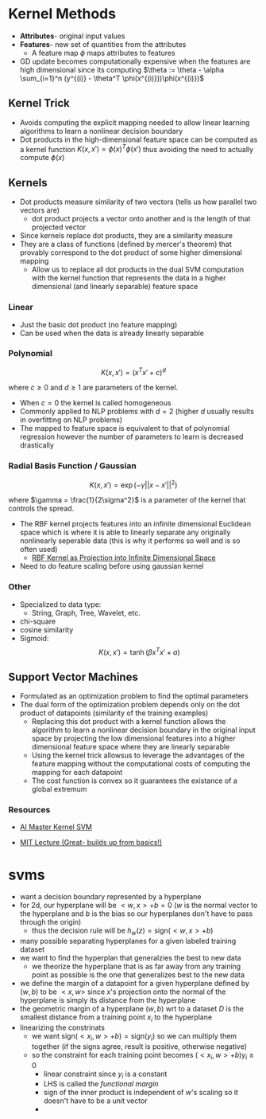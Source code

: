 # Kernel Methods

- **Attributes**- original input values
- **Features**- new set of quantities from the attributes
    - A feature map $\phi$ maps attributes to features
- GD update becomes computationally expensive when the features are high dimensional since its computing $\theta := \theta - \alpha \sum_{i=1}^n (y^{(i)} - \theta^T \phi(x^{(i)}))\phi(x^{(i)})$

## Kernel Trick

- Avoids computing the explicit mapping needed to allow linear learning algorithms to learn a nonlinear decision boundary 
- Dot products in the high-dimensional feature space can be computed as a kernel function $K(x, x') = \phi (x)^T \phi(x')$ thus avoiding the need to actually compute $\phi (x)$

## Kernels

- Dot products measure similarity of two vectors (tells us how parallel two vectors are)
    - dot product projects a vector onto another and is the length of that projected vector 
- Since kernels replace dot products, they are a similarity measure
- They are a class of functions (defined by mercer's theorem) that provably correspond to the dot product of some higher dimensional mapping 
    - Allow us to replace all dot products in the dual SVM computation with the kernel function that represents the data in a higher dimensional (and linearly separable) feature space

### Linear

- Just the basic dot product (no feature mapping)
- Can be used when the data is already linearly separable

### Polynomial

$$K(x, x') = (x^Tx' + c )^d$$

where $c \geq 0$ and $d \geq 1$ are parameters of the kernel. 

- When $c = 0$ the kernel is called homogeneous 
- Commonly applied to NLP problems with $d = 2$ (higher $d$ usually results in overfitting on NLP problems) 
- The mapped to feature space is equivalent to that of polynomial regression however the number of parameters to learn is decreased drastically

### Radial Basis Function / Gaussian

$$K(x, x') = \exp(-\gamma || x - x'||^2)$$

where $\gamma = \frac{1}{2\sigma^2}$ is a parameter of the kernel that controls the spread.

- The RBF kernel projects features into an infinite dimensional Euclidean space  which is where it is able to linearly separate any originally nonlinearly seperable data (this is why it performs so well and is so often used)
    - [RBF Kernel as Projection into Infinite Dimensional Space](https://pages.cs.wisc.edu/~matthewb/pages/notes/pdf/svms/RBFKernel.pdf) 
- Need to do feature scaling before using gaussian kernel 

### Other

- Specialized to data type:
    - String, Graph, Tree, Wavelet, etc. 
- chi-square
- cosine similarity
- Sigmoid: $$K(x, x') = \tanh (\beta x^T x' + a)$$



## Support Vector Machines

- Formulated as an optimization problem to find the optimal parameters 
- The dual form of the optimization problem depends only on the dot product of datapoints (similarity of the training examples)
    - Replacing this dot product with a kernel function allows the algorithm to learn a nonlinear decision boundary in the original input space by projecting the low dimensional features into a higher dimensional feature space where they are linearly separable 
    - Using the kernel trick allowsus to leverage the advantages of the feature mapping without the computational costs of computing the mapping for each datapoint
    - The cost function is convex so it guarantees the existance of a global extremum

### Resources

- [AI Master Kernel SVM](https://ai-master.gitbooks.io/kernel-svm/content/)

- [MIT Lecture (Great- builds up from basics!)](https://www.youtube.com/watch?v=_PwhiWxHK8o)

    





# svms

- want a decision boundary represented by a hyperplane 
- for 2d, our hyperplane will be $<w,x> + b = 0$ ($w$ is the normal vector to the hyperplane and $b$ is the bias so our hyperplanes don't have to pass through the origin)
    - thus the decision rule will be $h_w(z) = \text{sign}(<w,x> + b)$
- many possible separating hyperplanes for a given labeled training dataset
- we want to find the hyperplan that generalzies the best to new data
    - we theorize the hyperplane that is as far away from any training point as possible is the one that generalizes best to the new data
- we define the margin of a datapoint for a given hyperplane defined by $(w,b)$ to be $<x , w>$ since $x$'s projection onto the normal of the hyperplane is simply its distance from the hyperplane
- the geometric margin of a hyperplane $(w,b)$ wrt to a dataset $D$ is the smallest distance from a training point $x_i$ to the hyperplane
- linearizing the constrinats 
    - we want $\text{sign}(<x_i, w> +b ) = \text{sign}(y_i)$ so we can multiply them together (if the signs agree, result is positive, otherwise negative)
    - so the constraint for each training point becomes $(<x_i, w> + b)y_i \geq 0$
        - linear constraint since $y_i$ is a constant 
        - LHS is called the *functional margin*
        - sign of the inner product is independent of $w$'s scaling so it doesn't have to be a unit vector 
        - 